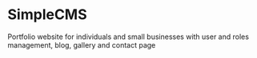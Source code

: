 # SimpleCMS
Portfolio website for individuals and small businesses with user and roles management, blog, gallery and contact page